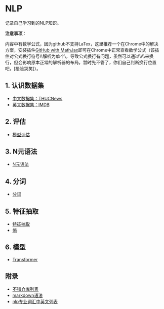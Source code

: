 # NLP

记录自己学习到的NLP知识。

**注意事项**： 
 
内容中有数学公式，因为github不支持LaTex，这里推荐一个在Chrome中的解决方案，安装插件[GitHub with MathJax](https://chrome.google.com/webstore/detail/github-with-mathjax/ioemnmodlmafdkllaclgeombjnmnbima)即可在Chrome中正常查看数学公式（该插件对公式换行符号\\\\解析为单个\\，导致公式换行有问题，虽然可以通过\\\\\\\\来换行，但会影响原本正常的解析器的布局，暂时先不管了，你们自己判断换行位置吧，[捂脸哭笑]）。

## 1. 认识数据集
* [中文数据集：THUCNews](/documents/THUCNews.md)
* [英文数据集：IMDB](/documents/IMDB.md)

## 2. 评估
* [模型评估](/documents/模型评估.md)

## 3. N元语法
* [N元语法](/documents/N元语法.md)

## 4. 分词
* [分词](/documents/分词.md)

## 5. 特征抽取
* [特征抽取](/documents/特征抽取.md)
* [熵](/documents/熵.md)

## 6. 模型

* [Transformer](/documents/模型/Transformer.md)

## 附录
* [不错仓库列表](/documents/附录/不错仓库列表.md)
* [markdown语法](/documents/附录/markdown语法.md)
* [nlp专业词汇中英文列表](/documents/附录/nlp专业词汇中英文列表.md)